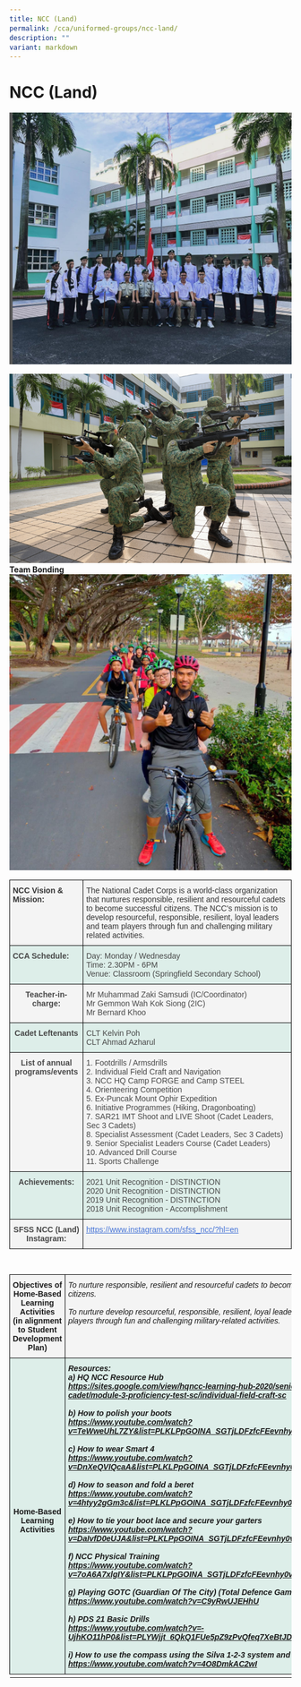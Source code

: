 ```yaml
---
title: NCC (Land)
permalink: /cca/uniformed-groups/ncc-land/
description: ""
variant: markdown
---
```

# **NCC (Land)**

![](/images/NCC1.png)

![](/images/NCC2.png)
**Team Bonding**
![](/images/NCC3.png)

<table style="border-collapse:collapse;border-spacing:0" class="tg">
  <thead>
    <tr>
      <th style="background-color:#F4F4F4;border-color:#000000;border-style:solid;border-width:1px;color:#323232;font-family:Arial, sans-serif;font-size:14px;font-weight:bold;overflow:hidden;padding:10px 5px;text-align:left;vertical-align:top;word-break:normal"><span style="font-weight:inherit;font-style:inherit;background-color:transparent">NCC Vision &amp; Mission:</span><br>
      <br>
      <br></th>
      <th style="background-color:#F4F4F4;border-color:#000000;border-style:solid;border-width:1px;color:#323232;font-family:Arial, sans-serif;font-size:14px;font-weight:normal;overflow:hidden;padding:10px 5px;text-align:left;vertical-align:top;word-break:normal"><span style="font-weight:normal;font-style:inherit;color:#323232;background-color:#F4F4F4">The National Cadet Corps is a world-class organization that nurtures responsible, resilient and resourceful cadets to become successful citizens. The NCC's mission is to develop resourceful, responsible, resilient, loyal leaders and team players through fun and challenging military related activities.</span></th>
    </tr>
  </thead>
  <tbody>
    <tr>
      <td style="background-color:#DDEEE9;border-color:#000000;border-style:solid;border-width:1px;color:#484848;font-family:Arial, sans-serif;font-size:14px;font-weight:bold;overflow:hidden;padding:10px 5px;text-align:left;vertical-align:top;word-break:normal"><span style="font-weight:bold;font-style:inherit">CCA Schedule:</span><br></td>
      <td style="background-color:#DDEEE9;border-color:#000000;border-style:solid;border-width:1px;color:#484848;font-family:Arial, sans-serif;font-size:14px;overflow:hidden;padding:10px 5px;text-align:left;vertical-align:top;word-break:normal"><span style="color:#484848;background-color:#DDEEE9">Day: Monday / Wednesday</span><br>
      <span style="color:#484848;background-color:#DDEEE9">Time: 2.30PM - 6PM</span><br>
      <span style="color:#484848;background-color:#DDEEE9">Venue: Classroom (Springfield Secondary School)</span></td>
    </tr>
    <tr>
      <td style="background-color:#F4F4F4;border-color:#000000;border-style:solid;border-width:1px;color:#484848;font-family:Arial, sans-serif;font-size:14px;font-weight:bold;overflow:hidden;padding:10px 5px;text-align:center;vertical-align:top;word-break:normal"><span style="font-weight:inherit;font-style:inherit;background-color:transparent">Teacher-in-charge:</span></td>
      <td style="background-color:#F4F4F4;border-color:#000000;border-style:solid;border-width:1px;color:#484848;font-family:Arial, sans-serif;font-size:14px;overflow:hidden;padding:10px 5px;text-align:left;vertical-align:top;word-break:normal"><span style="font-weight:inherit;font-style:inherit;background-color:#F4F4F4">Mr Muhammad Zaki Samsudi (IC/Coordinator)</span><br>
      <span style="font-weight:inherit;font-style:inherit;background-color:#F4F4F4">Mr Gemmon Wah Kok Siong (2IC)</span><br>
      <span style="font-weight:inherit;font-style:inherit;background-color:#F4F4F4">Mr Bernard Khoo </span><br></td>
    </tr>
    <tr>
      <td style="background-color:#DDEEE9;border-color:#000000;border-style:solid;border-width:1px;color:#484848;font-family:Arial, sans-serif;font-size:14px;font-weight:bold;overflow:hidden;padding:10px 5px;text-align:center;vertical-align:top;word-break:normal"><span style="font-weight:bold;font-style:inherit;background-color:#DDEEE9">Cadet Leftenants</span><br></td>
      <td style="background-color:#DDEEE9;border-color:#000000;border-style:solid;border-width:1px;color:#484848;font-family:Arial, sans-serif;font-size:14px;overflow:hidden;padding:10px 5px;text-align:left;vertical-align:middle;word-break:normal"><span style="color:#484848;background-color:#DDEEE9">CLT Kelvin Poh<br>
      CLT Ahmad Azharul</span></td>
    </tr>
    <tr>
      <td style="background-color:#F4F4F4;border-color:#000000;border-style:solid;border-width:1px;color:#484848;font-family:Arial, sans-serif;font-size:14px;font-weight:bold;overflow:hidden;padding:10px 5px;text-align:center;vertical-align:top;word-break:normal"><span style="font-weight:inherit;font-style:inherit;background-color:transparent">List of annual programs/events</span></td>
      <td style="background-color:#F4F4F4;border-color:#000000;border-style:solid;border-width:1px;color:#484848;font-family:Arial, sans-serif;font-size:14px;overflow:hidden;padding:10px 5px;text-align:left;vertical-align:top;word-break:normal"><span style="font-weight:inherit;font-style:inherit;background-color:#F4F4F4">1. Footdrills / Armsdrills</span><br>
      <span style="font-weight:inherit;font-style:inherit;background-color:#F4F4F4">2. Individual Field Craft and Navigation</span><br>
      <span style="font-weight:inherit;font-style:inherit;background-color:#F4F4F4">3. NCC HQ Camp FORGE and Camp STEEL</span><br>
      <span style="font-weight:inherit;font-style:inherit;background-color:#F4F4F4">4. Orienteering Competition</span><br>
      <span style="font-weight:inherit;font-style:inherit;background-color:#F4F4F4">5. Ex-Puncak Mount Ophir Expedition</span><br>
      <span style="font-weight:inherit;font-style:inherit;background-color:#F4F4F4">6. Initiative Programmes (Hiking, Dragonboating)</span><br>
      <span style="font-weight:inherit;font-style:inherit;background-color:#F4F4F4">7. SAR21 IMT Shoot and LIVE Shoot (Cadet Leaders, Sec 3 Cadets)</span><br>
      <span style="font-weight:inherit;font-style:inherit;background-color:#F4F4F4">8. Specialist Assessment (Cadet Leaders, Sec 3 Cadets)</span><br>
      <span style="font-weight:inherit;font-style:inherit;background-color:#F4F4F4">9. Senior Specialist Leaders Course (Cadet Leaders)</span><br>
      <span style="font-weight:inherit;font-style:inherit;background-color:#F4F4F4">10. Advanced Drill Course<br>
      11. Sports Challenge</span></td>
    </tr>
    <tr>
      <td style="background-color:#DDEEE9;border-color:#000000;border-style:solid;border-width:1px;color:#484848;font-family:Arial, sans-serif;font-size:14px;font-weight:bold;overflow:hidden;padding:10px 5px;text-align:center;vertical-align:top;word-break:normal"><span style="font-weight:bold;font-style:inherit;background-color:#DDEEE9">Achievements:</span><br></td>
      <td style="background-color:#DDEEE9;border-color:#000000;border-style:solid;border-width:1px;color:#484848;font-family:Arial, sans-serif;font-size:14px;overflow:hidden;padding:10px 5px;text-align:left;vertical-align:top;word-break:normal"><span style="font-weight:inherit;font-style:inherit;background-color:#DDEEE9">2021 Unit Recognition - DISTINCTION<br>
      2020 Unit Recognition - DISTINCTION</span><br>
      <span style="font-weight:inherit;font-style:inherit;background-color:#DDEEE9">2019 Unit Recognition - DISTINCTION</span><br>
      <span style="font-weight:inherit;font-style:inherit;background-color:#DDEEE9">2018 Unit Recognition - Accomplishment</span></td>
    </tr>
    <tr>
      <td style="background-color:#F4F4F4;border-color:#000000;border-style:solid;border-width:1px;color:#484848;font-family:Arial, sans-serif;font-size:14px;font-weight:bold;overflow:hidden;padding:10px 5px;text-align:center;vertical-align:top;word-break:normal"><span style="font-weight:bold;font-style:inherit;background-color:#F4F4F4">SFSS NCC (Land) Instagram:</span></td>
      <td style="background-color:#F4F4F4;border-color:#000000;border-style:solid;border-width:1px;color:#4372D6;font-family:Arial, sans-serif;font-size:14px;overflow:hidden;padding:10px 5px;text-align:left;text-decoration:underline;vertical-align:top;word-break:normal">
        <a href="https://www.instagram.com/sfss_ncc/?hl=en"><span style="font-weight:inherit;font-style:inherit;text-decoration:underline;color:#4372D6">https://www.instagram.com/sfss_ncc/?hl=en</span></a>
      </td>
    </tr>
  </tbody>
</table>

<br>

<table style="border-collapse:collapse;border-spacing:0" class="tg">
  <thead>
    <tr>
      <th style="background-color:#F4F4F4;border-color:#000000;border-style:solid;border-width:1px;font-family:Arial, sans-serif;font-size:14px;font-weight:bold;overflow:hidden;padding:10px 5px;text-align:center;vertical-align:top;word-break:normal">Objectives of Home-Based Learning Activities<br>
      (in alignment to Student Development Plan)</th>
      <th style="background-color:#F4F4F4;border-color:#000000;border-style:solid;border-width:1px;font-family:Arial, sans-serif;font-size:14px;font-style:italic;font-weight:normal;overflow:hidden;padding:10px 5px;text-align:left;vertical-align:top;word-break:normal">To nurture responsible, resilient and resourceful cadets to become successful citizens.<br>
      <br>
      To nurture develop resourceful, responsible, resilient, loyal leaders and team players through fun and challenging military-related activities.</th>
    </tr>
  </thead>
  <tbody>
    <tr>
      <td style="background-color:#DDEEE9;border-color:#000000;border-style:solid;border-width:1px;font-family:Arial, sans-serif;font-size:14px;font-weight:bold;overflow:hidden;padding:10px 5px;text-align:center;vertical-align:top;word-break:normal"><br>
      <br>
      <br>
      <br>
      <br>
      <br>
      <br>
      <br>
      <br>
      <br>
      <br>
      <br>
      <br>
      <br>
      <br>
      <br>
      Home-Based Learning Activities</td>
      <td style="background-color:#DDEEE9;border-color:#000000;border-style:solid;border-width:1px;font-family:Arial, sans-serif;font-size:14px;font-style:italic;font-weight:bold;overflow:hidden;padding:10px 5px;text-align:left;vertical-align:top;word-break:normal">
        Resources:<br>
        a) HQ NCC Resource Hub<br>
        <a href="https://sites.google.com/view/hqncc-learning-hub-2020/senior-cadet/module-3-proficiency-test-sc/individual-field-craft-sc">https://sites.google.com/view/hqncc-learning-hub-2020/senior-cadet/module-3-proficiency-test-sc/individual-field-craft-sc</a><br>
        <br>
        b) How to polish your boots<br>
        <a href="https://www.youtube.com/watch?v=TeWweUhL7ZY&amp;list=PLKLPpGOINA_SGTjLDFzfcFEevnhy0vBnZ">https://www.youtube.com/watch?v=TeWweUhL7ZY&amp;list=PLKLPpGOINA_SGTjLDFzfcFEevnhy0vBnZ</a><br>
        <br>
        c) How to wear Smart 4<br>
        <a href="https://www.youtube.com/watch?v=DnXeQVIQcaA&amp;list=PLKLPpGOINA_SGTjLDFzfcFEevnhy0vBnZ&amp;index=4">https://www.youtube.com/watch?v=DnXeQVIQcaA&amp;list=PLKLPpGOINA_SGTjLDFzfcFEevnhy0vBnZ&amp;index=4</a><br>
        <br>
        d) How to season and fold a beret<br>
        <a href="https://www.youtube.com/watch?v=4htyy2gGm3c&amp;list=PLKLPpGOINA_SGTjLDFzfcFEevnhy0vBnZ&amp;index=6">https://www.youtube.com/watch?v=4htyy2gGm3c&amp;list=PLKLPpGOINA_SGTjLDFzfcFEevnhy0vBnZ&amp;index=6</a><br>
        <br>
        e) How to tie your boot lace and secure your garters<br>
        <a href="https://www.youtube.com/watch?v=DaIvfD0eUJA&amp;list=PLKLPpGOINA_SGTjLDFzfcFEevnhy0vBnZ&amp;index=3">https://www.youtube.com/watch?v=DaIvfD0eUJA&amp;list=PLKLPpGOINA_SGTjLDFzfcFEevnhy0vBnZ&amp;index=3</a><br>
        <br>
        f) NCC Physical Training<br>
        <a href="https://www.youtube.com/watch?v=7oA6A7xlgIY&amp;list=PLKLPpGOINA_SGTjLDFzfcFEevnhy0vBnZ&amp;index=7">https://www.youtube.com/watch?v=7oA6A7xlgIY&amp;list=PLKLPpGOINA_SGTjLDFzfcFEevnhy0vBnZ&amp;index=7</a><br>
        <br>
        g) Playing GOTC (Guardian Of The City) (Total Defence Game)<br>
        <a href="https://www.youtube.com/watch?v=C9yRwUJEHhU">https://www.youtube.com/watch?v=C9yRwUJEHhU</a><br>
        <br>
        h) PDS 21 Basic Drills<br>
        <a href="https://www.youtube.com/watch?v=-UjhKO11hP0&amp;list=PLYWjjt_6QkQ1FUe5pZ9zPvQfeq7XeBtJD">https://www.youtube.com/watch?v=-UjhKO11hP0&amp;list=PLYWjjt_6QkQ1FUe5pZ9zPvQfeq7XeBtJD</a><br>
        <br>
        i) How to use the compass using the Silva 1-2-3 system and how to pace.<br>
        <a href="https://www.youtube.com/watch?v=4O8DmkAC2wI">https://www.youtube.com/watch?v=4O8DmkAC2wI</a><br>
      </td>
    </tr>
    <tr>
      <td></td>
    </tr>
  </tbody>
</table>